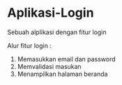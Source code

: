 # Aplikasi-Login
Sebuah alplikasi dengan fitur login

Alur fitur login :
  1. Memasukkan email dan password
  2. Memvalidasi masukan
  3. Menampilkan halaman beranda
